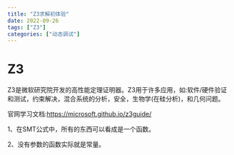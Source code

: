 ```yaml
---
title: "Z3求解初体验"
date: 2022-09-26
tags: ["Z3"]
categories: ["动态调试"]
---
```


# Z3

Z3是微软研究院开发的高性能定理证明器。Z3用于许多应用，如:软件/硬件验证和测试，约束解决，混合系统的分析，安全，生物学(在硅分析)，和几何问题。

官网学习文档:https://microsoft.github.io/z3guide/



1、在SMT公式中，所有的东西可以看成是一个函数。

2、没有参数的函数实际就是常量。